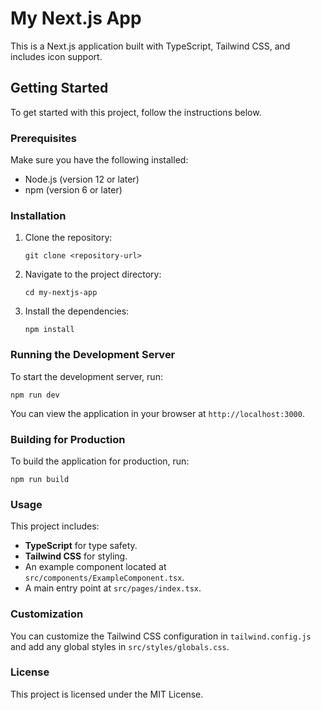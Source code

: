 # My Next.js App

This is a Next.js application built with TypeScript, Tailwind CSS, and includes icon support.

## Getting Started

To get started with this project, follow the instructions below.

### Prerequisites

Make sure you have the following installed:

- Node.js (version 12 or later)
- npm (version 6 or later)

### Installation

1. Clone the repository:

   ```
   git clone <repository-url>
   ```

2. Navigate to the project directory:

   ```
   cd my-nextjs-app
   ```

3. Install the dependencies:

   ```
   npm install
   ```

### Running the Development Server

To start the development server, run:

```
npm run dev
```

You can view the application in your browser at `http://localhost:3000`.

### Building for Production

To build the application for production, run:

```
npm run build
```

### Usage

This project includes:

- **TypeScript** for type safety.
- **Tailwind CSS** for styling.
- An example component located at `src/components/ExampleComponent.tsx`.
- A main entry point at `src/pages/index.tsx`.

### Customization

You can customize the Tailwind CSS configuration in `tailwind.config.js` and add any global styles in `src/styles/globals.css`.

### License

This project is licensed under the MIT License.